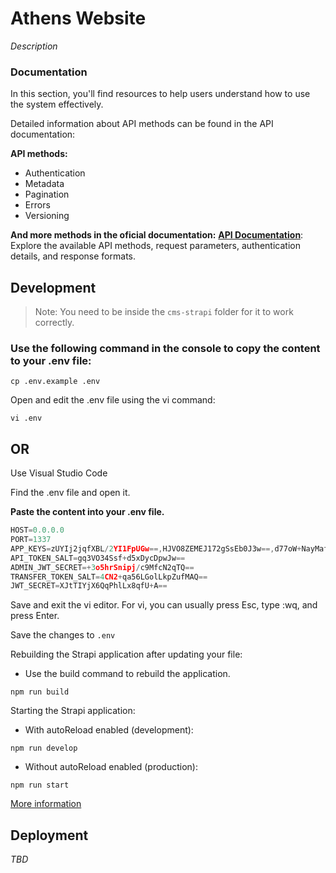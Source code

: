 # Athens Website

_Description_
### Documentation

In this section, you'll find resources to help users understand how to use the system effectively.

Detailed information about API methods can be found in the API documentation:

**API methods:**

- Authentication
- Metadata
- Pagination
- Errors
- Versioning

**And more methods in the oficial documentation:** **[API Documentation](https://stripe.com/docs/api)**: Explore the available API methods, request parameters, authentication details, and response formats.

## Development

> Note: You need to be inside the `cms-strapi` folder for it to work correctly.

### Use the following command in the console to copy the content to your .env file:

```shell
cp .env.example .env
```

Open and edit the .env file using the vi command:
```shell
vi .env
```
## OR

Use Visual Studio Code

Find the .env file and open it.

**Paste the content into your .env file.**

```ts
HOST=0.0.0.0
PORT=1337
APP_KEYS=zUYIj2jqfXBL/2YI1FpUGw==,HJVO8ZEMEJ172gSsEb0J3w==,d77oW+NayMafgkKFs/lzyA==,wG3E4O33HN5GHRlNI8bALg==
API_TOKEN_SALT=gq3VO34Ssf+d5xDycDpwJw==
ADMIN_JWT_SECRET=+3o5hrSnipj/c9MfcN2qTQ==
TRANSFER_TOKEN_SALT=4CN2+qa56LGolLkpZufMAQ==
JWT_SECRET=XJtTIYjX6QqPhlLx8qfU+A==
```
Save and exit the vi editor. For vi, you can usually press Esc, type :wq, and press Enter.

Save the changes to `.env`

Rebuilding the Strapi application after updating your file:
- Use the build command to rebuild the application.

```shell
npm run build
```

Starting the Strapi application:

- With autoReload enabled (development):

```shell
npm run develop
```

- Without autoReload enabled (production):

```shell
npm run start
```  
 
[More information](https://docs.strapi.io/dev-docs/installation/cli)

## Deployment

_TBD_

